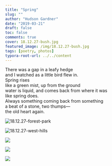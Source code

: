 ```yaml
---
title: "Spring"
slug: ""
author: "Hudson Gardner"
date: "2019-03-21"
draft: false
toc: false
comments: true
cover: 18.12.27-bush.jpg
featured_image: /img/18.12.27-bush.jpg
tags: [poetry, photos]
typora-root-url: ../../content
---
```


There was a gap in a leafy hedge  
and I watched as a little bird flew in.    
Spring rises   
like a green mist, up from the ground  
water is liquid, and comes back from where it was  
like spring does.  
Always something coming back from something  
a beat of a stone, two thumps—  
the old heart again.

![18.12.27-forest-park](/img/18.12.27-forest-park.jpg)

![18.12.27-west-hills](/img/18.12.27-west-hills.jpg)

![](/img/18.12.27-rose-garden.jpg)

![](/img/18.12.27-rhododendron.jpg)

![](/img/18.12.27-rose-garden-2.jpg)